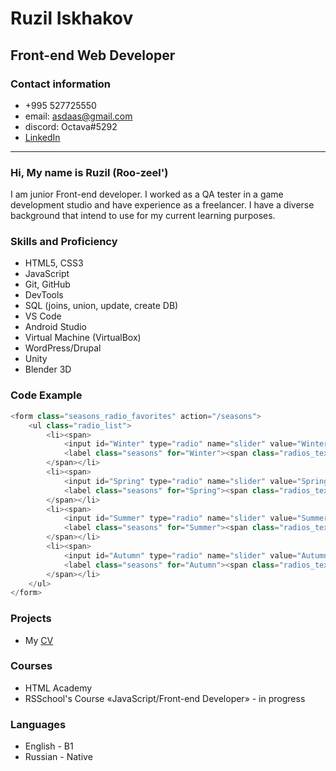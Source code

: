 # Ruzil Iskhakov

## Front-end Web Developer

### Contact information

- +995 527725550
- email: <asdaas@gmail.com>
- discord: Octava#5292
- [LinkedIn](https://www.linkedin.com/in/ruzilis/)

---

### Hi, My name is Ruzil (Roo-zeel')

I am junior Front-end developer. I worked as a QA tester in a game development studio and have experience as a freelancer. I have a diverse background that intend to use for my current learning purposes.

### Skills and Proficiency

- HTML5, CSS3
- JavaScript
- Git, GitHub
- DevTools
- SQL (joins, union, update, create DB)
- VS Code
- Android Studio
- Virtual Machine (VirtualBox)
- WordPress/Drupal
- Unity
- Blender 3D

### Code Example

```js
<form class="seasons_radio_favorites" action="/seasons">
    <ul class="radio_list">
        <li><span>
            <input id="Winter" type="radio" name="slider" value="Winter">
            <label class="seasons" for="Winter"><span class="radios_text">Winter</span></label>
        </span></li>
        <li><span>
            <input id="Spring" type="radio" name="slider" value="Spring">
            <label class="seasons" for="Spring"><span class="radios_text">Spring</span></label>
        </span></li>
        <li><span>
            <input id="Summer" type="radio" name="slider" value="Summer">
            <label class="seasons" for="Summer"><span class="radios_text">Summer</span></label>
        </span></li>
        <li><span>
            <input id="Autumn" type="radio" name="slider" value="Autumn">
            <label class="seasons" for="Autumn"><span class="radios_text">Autumn</span></label>
        </span></li>
    </ul>
</form>
```

### Projects

- My [CV](https://ruzilis.github.io/rsschool-cv/cv)

### Courses

- HTML Academy
- RSSchool's Course «JavaScript/Front-end Developer» - in progress

### Languages

- English - B1
- Russian - Native
